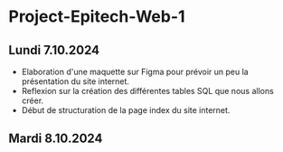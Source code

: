 # Project-Epitech-Web-1
## Lundi 7.10.2024
- Elaboration d'une maquette sur Figma pour prévoir un peu la présentation du site internet.
- Reflexion sur la création des différentes tables SQL que nous allons créer.
- Début de structuration de la page index du site internet.

## Mardi 8.10.2024
